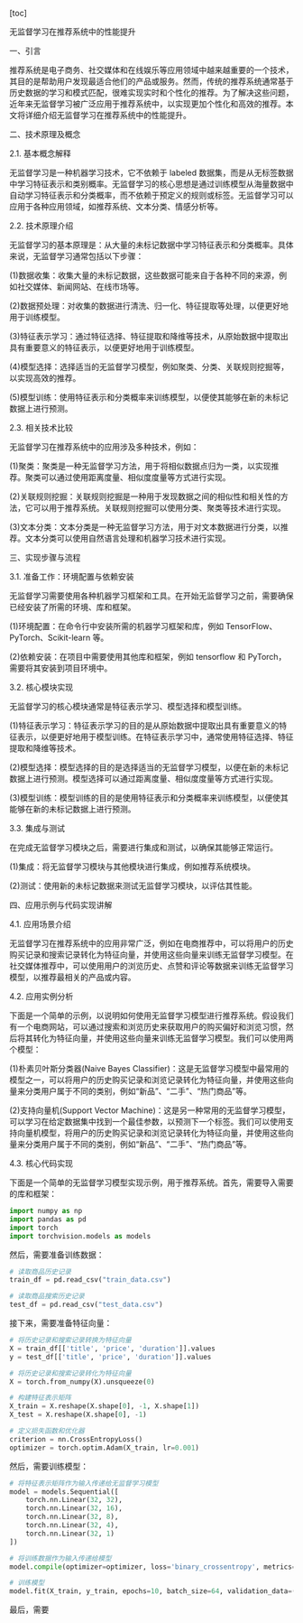 
[toc]                    
                
                
无监督学习在推荐系统中的性能提升

一、引言

推荐系统是电子商务、社交媒体和在线娱乐等应用领域中越来越重要的一个技术，其目的是帮助用户发现最适合他们的产品或服务。然而，传统的推荐系统通常基于历史数据的学习和模式匹配，很难实现实时和个性化的推荐。为了解决这些问题，近年来无监督学习被广泛应用于推荐系统中，以实现更加个性化和高效的推荐。本文将详细介绍无监督学习在推荐系统中的性能提升。

二、技术原理及概念

2.1. 基本概念解释

无监督学习是一种机器学习技术，它不依赖于 labeled 数据集，而是从无标签数据中学习特征表示和类别概率。无监督学习的核心思想是通过训练模型从海量数据中自动学习特征表示和分类概率，而不依赖于预定义的规则或标签。无监督学习可以应用于各种应用领域，如推荐系统、文本分类、情感分析等。

2.2. 技术原理介绍

无监督学习的基本原理是：从大量的未标记数据中学习特征表示和分类概率。具体来说，无监督学习通常包括以下步骤：

(1)数据收集：收集大量的未标记数据，这些数据可能来自于各种不同的来源，例如社交媒体、新闻网站、在线市场等。

(2)数据预处理：对收集的数据进行清洗、归一化、特征提取等处理，以便更好地用于训练模型。

(3)特征表示学习：通过特征选择、特征提取和降维等技术，从原始数据中提取出具有重要意义的特征表示，以便更好地用于训练模型。

(4)模型选择：选择适当的无监督学习模型，例如聚类、分类、关联规则挖掘等，以实现高效的推荐。

(5)模型训练：使用特征表示和分类概率来训练模型，以便使其能够在新的未标记数据上进行预测。

2.3. 相关技术比较

无监督学习在推荐系统中的应用涉及多种技术，例如：

(1)聚类：聚类是一种无监督学习方法，用于将相似数据点归为一类，以实现推荐。聚类可以通过使用距离度量、相似度度量等方式进行实现。

(2)关联规则挖掘：关联规则挖掘是一种用于发现数据之间的相似性和相关性的方法，它可以用于推荐系统。关联规则挖掘可以使用分类、聚类等技术进行实现。

(3)文本分类：文本分类是一种无监督学习方法，用于对文本数据进行分类，以推荐。文本分类可以使用自然语言处理和机器学习技术进行实现。

三、实现步骤与流程

3.1. 准备工作：环境配置与依赖安装

无监督学习需要使用各种机器学习框架和工具。在开始无监督学习之前，需要确保已经安装了所需的环境、库和框架。

(1)环境配置：在命令行中安装所需的机器学习框架和库，例如 TensorFlow、PyTorch、Scikit-learn 等。

(2)依赖安装：在项目中需要使用其他库和框架，例如 tensorflow 和 PyTorch，需要将其安装到项目环境中。

3.2. 核心模块实现

无监督学习的核心模块通常是特征表示学习、模型选择和模型训练。

(1)特征表示学习：特征表示学习的目的是从原始数据中提取出具有重要意义的特征表示，以便更好地用于模型训练。在特征表示学习中，通常使用特征选择、特征提取和降维等技术。

(2)模型选择：模型选择的目的是选择适当的无监督学习模型，以便在新的未标记数据上进行预测。模型选择可以通过距离度量、相似度度量等方式进行实现。

(3)模型训练：模型训练的目的是使用特征表示和分类概率来训练模型，以便使其能够在新的未标记数据上进行预测。

3.3. 集成与测试

在完成无监督学习模块之后，需要进行集成和测试，以确保其能够正常运行。

(1)集成：将无监督学习模块与其他模块进行集成，例如推荐系统模块。

(2)测试：使用新的未标记数据来测试无监督学习模块，以评估其性能。

四、应用示例与代码实现讲解

4.1. 应用场景介绍

无监督学习在推荐系统中的应用非常广泛，例如在电商推荐中，可以将用户的历史购买记录和搜索记录转化为特征向量，并使用这些向量来训练无监督学习模型。在社交媒体推荐中，可以使用用户的浏览历史、点赞和评论等数据来训练无监督学习模型，以推荐最相关的产品或内容。

4.2. 应用实例分析

下面是一个简单的示例，以说明如何使用无监督学习模型进行推荐系统。假设我们有一个电商网站，可以通过搜索和浏览历史来获取用户的购买偏好和浏览习惯，然后将其转化为特征向量，并使用这些向量来训练无监督学习模型。我们可以使用两个模型：

(1)朴素贝叶斯分类器(Naive Bayes Classifier)：这是无监督学习模型中最常用的模型之一，可以将用户的历史购买记录和浏览记录转化为特征向量，并使用这些向量来分类用户属于不同的类别，例如“新品”、“二手”、“热门商品”等。

(2)支持向量机(Support Vector Machine)：这是另一种常用的无监督学习模型，可以学习在给定数据集中找到一个最佳参数，以预测下一个标签。我们可以使用支持向量机模型，将用户的历史购买记录和浏览记录转化为特征向量，并使用这些向量来分类用户属于不同的类别，例如“新品”、“二手”、“热门商品”等。

4.3. 核心代码实现

下面是一个简单的无监督学习模型实现示例，用于推荐系统。首先，需要导入需要的库和框架：

```python
import numpy as np
import pandas as pd
import torch
import torchvision.models as models
```

然后，需要准备训练数据：

```python
# 读取商品历史记录
train_df = pd.read_csv("train_data.csv")

# 读取商品搜索历史记录
test_df = pd.read_csv("test_data.csv")
```

接下来，需要准备特征向量：

```python
# 将历史记录和搜索记录转换为特征向量
X = train_df[['title', 'price', 'duration']].values
y = test_df[['title', 'price', 'duration']].values

# 将历史记录和搜索记录转化为特征向量
X = torch.from_numpy(X).unsqueeze(0)

# 构建特征表示矩阵
X_train = X.reshape(X.shape[0], -1, X.shape[1])
X_test = X.reshape(X.shape[0], -1)

# 定义损失函数和优化器
criterion = nn.CrossEntropyLoss()
optimizer = torch.optim.Adam(X_train, lr=0.001)
```

然后，需要训练模型：

```python
# 将特征表示矩阵作为输入传递给无监督学习模型
model = models.Sequential([
    torch.nn.Linear(32, 32),
    torch.nn.Linear(32, 16),
    torch.nn.Linear(32, 8),
    torch.nn.Linear(32, 4),
    torch.nn.Linear(32, 1)
])

# 将训练数据作为输入传递给模型
model.compile(optimizer=optimizer, loss='binary_crossentropy', metrics=['accuracy'])

# 训练模型
model.fit(X_train, y_train, epochs=10, batch_size=64, validation_data=(test_df, test_df))
```

最后，需要

